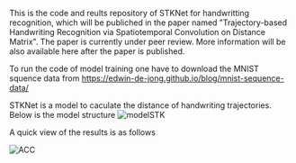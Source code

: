 This is the code and reults repository of STKNet for handwritting recognition, which will be publiched in the paper named "Trajectory-based Handwriting Recognition via Spatiotemporal Convolution on Distance Matrix". The paper is currently under peer review. More information will be also available here after the paper is published.

To run the code of model training one have to download the MNIST squence data from https://edwin-de-jong.github.io/blog/mnist-sequence-data/

STKNet is a model to caculate the distance of handwriting trajectories. Below is the model structure
![modelSTK](https://github.com/HeHuangDortmund/STKNet/assets/34254372/eaa103ae-ec54-4ff8-b466-841be90bfaff)


A quick view of the results is as follows


![ACC](https://github.com/HeHuangDortmund/STKNet/assets/34254372/111c136b-0c45-421d-a526-2e5c2fe60edc)
